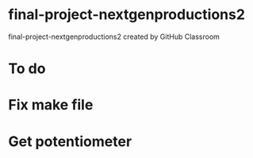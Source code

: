 # final-project-nextgenproductions2
final-project-nextgenproductions2 created by GitHub Classroom


# To do 

# Fix make file 

# Get potentiometer 
